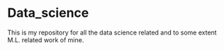 # Data_science
This is my repository for all the data science related and to some extent M.L. related work of mine.
